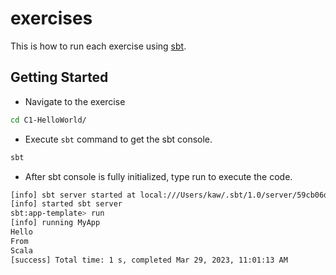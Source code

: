 # exercises

This is how to run each exercise using [sbt](https://www.scala-sbt.org/download.html).

## Getting Started

* Navigate to the exercise
```bash
cd C1-HelloWorld/
```

* Execute `sbt` command to get the sbt console.
```bash
sbt
```

* After sbt console is fully initialized, type run to execute the code.
```bash
[info] sbt server started at local:///Users/kaw/.sbt/1.0/server/59cb06da148b0261eae3/sock
[info] started sbt server
sbt:app-template> run
[info] running MyApp
Hello
From
Scala
[success] Total time: 1 s, completed Mar 29, 2023, 11:01:13 AM
```
